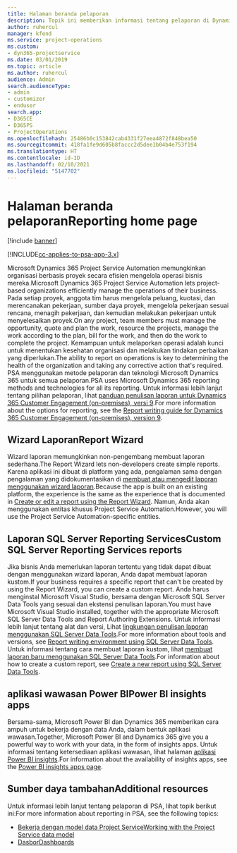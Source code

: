 ```yaml
---
title: Halaman beranda pelaporan
description: Topik ini memberikan informasi tentang pelaporan di Dynamics 365 Project Service Automation.
author: ruhercul
manager: kfend
ms.service: project-operations
ms.custom:
- dyn365-projectservice
ms.date: 03/01/2019
ms.topic: article
ms.author: ruhercul
audience: Admin
search.audienceType:
- admin
- customizer
- enduser
search.app:
- D365CE
- D365PS
- ProjectOperations
ms.openlocfilehash: 25486b0c153842cab4331f27eea4872f848bea50
ms.sourcegitcommit: 418fa1fe9d605b8faccc2d5dee1b04b4e753f194
ms.translationtype: HT
ms.contentlocale: id-ID
ms.lasthandoff: 02/10/2021
ms.locfileid: "5147702"
---
```

# <a name="reporting-home-page"></a><span data-ttu-id="6b18c-103">Halaman beranda pelaporan</span><span class="sxs-lookup"><span data-stu-id="6b18c-103">Reporting home page</span></span>

[!include [banner](../includes/psa-now-project-operations.md)]

[!INCLUDE[cc-applies-to-psa-app-3.x](../includes/cc-applies-to-psa-app-3x.md)]

<span data-ttu-id="6b18c-104">Microsoft Dynamics 365 Project Service Automation memungkinkan organisasi berbasis proyek secara efisien mengelola operasi bisnis mereka.</span><span class="sxs-lookup"><span data-stu-id="6b18c-104">Microsoft Dynamics 365 Project Service Automation lets project-based organizations efficiently manage the operations of their business.</span></span> <span data-ttu-id="6b18c-105">Pada setiap proyek, anggota tim harus mengelola peluang, kuotasi, dan merencanakan pekerjaan, sumber daya proyek, mengelola pekerjaan sesuai rencana, menagih pekerjaan, dan kemudian melakukan pekerjaan untuk menyelesaikan proyek.</span><span class="sxs-lookup"><span data-stu-id="6b18c-105">On any project, team members must manage the opportunity, quote and plan the work, resource the projects, manage the work according to the plan, bill for the work, and then do the work to complete the project.</span></span> <span data-ttu-id="6b18c-106">Kemampuan untuk melaporkan operasi adalah kunci untuk menentukan kesehatan organisasi dan melakukan tindakan perbaikan yang diperlukan.</span><span class="sxs-lookup"><span data-stu-id="6b18c-106">The ability to report on operations is key to determining the health of the organization and taking any corrective action that's required.</span></span> <span data-ttu-id="6b18c-107">PSA menggunakan metode pelaporan dan teknologi Microsoft Dynamics 365 untuk semua pelaporan.</span><span class="sxs-lookup"><span data-stu-id="6b18c-107">PSA uses Microsoft Dynamics 365 reporting methods and technologies for all its reporting.</span></span> <span data-ttu-id="6b18c-108">Untuk informasi lebih lanjut tentang pilihan pelaporan, lihat [panduan penulisan laporan untuk Dynamics 365 Customer Engagement (on-premises), versi 9](https://docs.microsoft.com/dynamics365/customerengagement/on-premises/analytics/reporting-analytics-with-dynamics-365).</span><span class="sxs-lookup"><span data-stu-id="6b18c-108">For more information about the options for reporting, see the [Report writing guide for Dynamics 365 Customer Engagement (on-premises), version 9](https://docs.microsoft.com/dynamics365/customerengagement/on-premises/analytics/reporting-analytics-with-dynamics-365).</span></span>

## <a name="report-wizard"></a><span data-ttu-id="6b18c-109">Wizard Laporan</span><span class="sxs-lookup"><span data-stu-id="6b18c-109">Report Wizard</span></span>

<span data-ttu-id="6b18c-110">Wizard laporan memungkinkan non-pengembang membuat laporan sederhana.</span><span class="sxs-lookup"><span data-stu-id="6b18c-110">The Report Wizard lets non-developers create simple reports.</span></span> <span data-ttu-id="6b18c-111">Karena aplikasi ini dibuat di platform yang ada, pengalaman sama dengan pengalaman yang didokumentasikan di [membuat atau mengedit laporan menggunakan wizard laporan](https://docs.microsoft.com/dynamics365/customerengagement/on-premises/basics/create-edit-copy-report-wizard).</span><span class="sxs-lookup"><span data-stu-id="6b18c-111">Because the app is built on an existing platform, the experience is the same as the experience that is documented in [Create or edit a report using the Report Wizard](https://docs.microsoft.com/dynamics365/customerengagement/on-premises/basics/create-edit-copy-report-wizard).</span></span> <span data-ttu-id="6b18c-112">Namun, Anda akan menggunakan entitas khusus Project Service Automation.</span><span class="sxs-lookup"><span data-stu-id="6b18c-112">However, you will use the Project Service Automation-specific entities.</span></span>

## <a name="custom-sql-server-reporting-services-reports"></a><span data-ttu-id="6b18c-113">Laporan SQL Server Reporting Services</span><span class="sxs-lookup"><span data-stu-id="6b18c-113">Custom SQL Server Reporting Services reports</span></span>

<span data-ttu-id="6b18c-114">Jika bisnis Anda memerlukan laporan tertentu yang tidak dapat dibuat dengan menggunakan wizard laporan, Anda dapat membuat laporan kustom.</span><span class="sxs-lookup"><span data-stu-id="6b18c-114">If your business requires a specific report that can't be created by using the Report Wizard, you can create a custom report.</span></span> <span data-ttu-id="6b18c-115">Anda harus menginstal Microsoft Visual Studio, bersama dengan Microsoft SQL Server Data Tools yang sesuai dan ekstensi penulisan laporan.</span><span class="sxs-lookup"><span data-stu-id="6b18c-115">You must have Microsoft Visual Studio installed, together with the appropriate Microsoft SQL Server Data Tools and Report Authoring Extensions.</span></span> <span data-ttu-id="6b18c-116">Untuk informasi lebih lanjut tentang alat dan versi, Lihat [lingkungan penulisan laporan menggunakan SQL Server Data Tools](https://docs.microsoft.com/dynamics365/customerengagement/on-premises/analytics/report-writing-environment-using-sql-server-data-tools).</span><span class="sxs-lookup"><span data-stu-id="6b18c-116">For more information about tools and versions, see [Report writing environment using SQL Server Data Tools](https://docs.microsoft.com/dynamics365/customerengagement/on-premises/analytics/report-writing-environment-using-sql-server-data-tools).</span></span> <span data-ttu-id="6b18c-117">Untuk informasi tentang cara membuat laporan kustom, lihat [membuat laporan baru menggunakan SQL Server Data Tools](https://docs.microsoft.com/dynamics365/customerengagement/on-premises/analytics/create-a-new-report-using-sql-server-data-tools).</span><span class="sxs-lookup"><span data-stu-id="6b18c-117">For information about how to create a custom report, see [Create a new report using SQL Server Data Tools](https://docs.microsoft.com/dynamics365/customerengagement/on-premises/analytics/create-a-new-report-using-sql-server-data-tools).</span></span>

## <a name="power-bi-insights-apps"></a><span data-ttu-id="6b18c-118">aplikasi wawasan Power BI</span><span class="sxs-lookup"><span data-stu-id="6b18c-118">Power BI insights apps</span></span>

<span data-ttu-id="6b18c-119">Bersama-sama, Microsoft Power BI dan Dynamics 365 memberikan cara ampuh untuk bekerja dengan data Anda, dalam bentuk aplikasi wawasan.</span><span class="sxs-lookup"><span data-stu-id="6b18c-119">Together, Microsoft Power BI and Dynamics 365 give you a powerful way to work with your data, in the form of insights apps.</span></span> <span data-ttu-id="6b18c-120">Untuk informasi tentang ketersediaan aplikasi wawasan, lihat halaman [aplikasi Power BI insights](https://powerbi.microsoft.com/power-bi-insights-apps/).</span><span class="sxs-lookup"><span data-stu-id="6b18c-120">For information about the availability of insights apps, see the [Power BI insights apps page](https://powerbi.microsoft.com/power-bi-insights-apps/).</span></span>


## <a name="additional-resources"></a><span data-ttu-id="6b18c-121">Sumber daya tambahan</span><span class="sxs-lookup"><span data-stu-id="6b18c-121">Additional resources</span></span>
<span data-ttu-id="6b18c-122">Untuk informasi lebih lanjut tentang pelaporan di PSA, lihat topik berikut ini:</span><span class="sxs-lookup"><span data-stu-id="6b18c-122">For more information about reporting in PSA, see the following topics:</span></span>

- [<span data-ttu-id="6b18c-123">Bekerja dengan model data Project Service</span><span class="sxs-lookup"><span data-stu-id="6b18c-123">Working with the Project Service data model</span></span>](reports-working-project-service-data-model.md)
- [<span data-ttu-id="6b18c-124">Dasbor</span><span class="sxs-lookup"><span data-stu-id="6b18c-124">Dashboards</span></span>](reports-dashboards.md)

